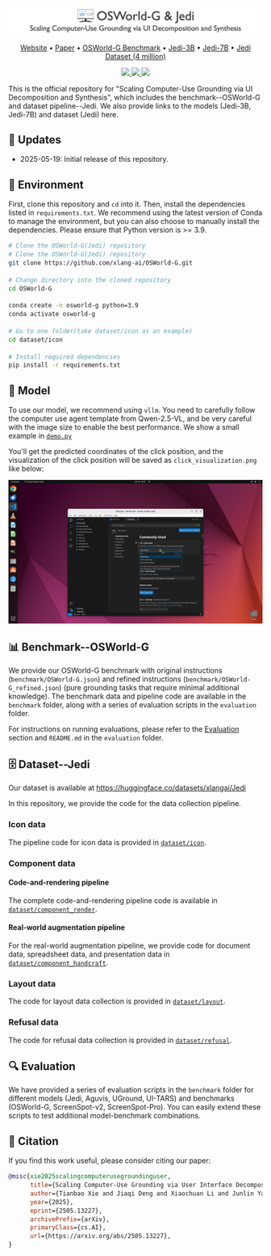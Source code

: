 <p align="center">
  <img src="readme-images/banner.png" alt="Banner">
</p>

<p align="center">
    <a href="https://osworld-grounding.github.io/">Website</a> •
    <a href="https://arxiv.org/abs/2505.13227">Paper</a> •
    <a href="https://github.com/xlang-ai/OSWorld-G/tree/main/benchmark">OSWorld-G Benchmark</a> •
    <a href="https://huggingface.co/xlangai/Jedi-3B-1080p">Jedi-3B</a> •
    <a href="https://huggingface.co/xlangai/Jedi-7B-1080p">Jedi-7B</a> •
    <a href="https://huggingface.co/datasets/xlangai/Jedi">Jedi Dataset (4 million)</a>
</p>

<p align="center">
    <a href="https://img.shields.io/badge/PRs-Welcome-red">
        <img src="https://img.shields.io/badge/PRs-Welcome-red">
    </a>
    <a href="https://img.shields.io/github/last-commit/xlang-ai/OSWorld-G?color=green">
        <img src="https://img.shields.io/github/last-commit/xlang-ai/OSWorld-G?color=green">
    </a>
    <a href="https://opensource.org/licenses/Apache-2.0">
        <img src="https://img.shields.io/badge/License-Apache%202.0-blue.svg">
    </a>
    <br/>
</p>

This is the official repository for "Scaling Computer-Use Grounding via UI Decomposition and Synthesis", which includes the benchmark--OSWorld-G and dataset pipeline--Jedi. We also provide links to the models (Jedi-3B, Jedi-7B) and dataset (Jedi) here.

## 📢 Updates
- 2025-05-19: Initial release of this repository.

## 💾 Environment
First, clone this repository and `cd` into it. Then, install the dependencies listed in `requirements.txt`. We recommend using the latest version of Conda to manage the environment, but you can also choose to manually install the dependencies. Please ensure that Python version is >= 3.9.
```bash
# Clone the OSWorld-G(Jedi) repository
# Clone the OSWorld-G(Jedi) repository
git clone https://github.com/xlang-ai/OSWorld-G.git

# Change directory into the cloned repository
cd OSWorld-G

conda create -n osworld-g python=3.9
conda activate osworld-g

# Go to one folder(take dataset/icon as an example)
cd dataset/icon

# Install required dependencies
pip install -r requirements.txt
```

## 🤖 Model
To use our model, we recommend using `vllm`. You need to carefully follow the computer use agent template from Qwen-2.5-VL, and be very careful with the image size to enable the best performance. We show a small example in [`demo.py`](demo.py)

You'll get the predicted coordinates of the click position, and the visualization of the click position will be saved as `click_visualization.png` like below:

<p align="center">
    <img src="readme-images/click_visualization.png" alt="Click Visualization">
</p>

## 📊 Benchmark--OSWorld-G

We provide our OSWorld-G benchmark with original instructions (`benchmark/OSWorld-G.json`) and refined instructions (`benchmark/OSWorld-G_refined.json`) (pure grounding tasks that require minimal additional knowledge). The benchmark data and pipeline code are available in the `benchmark` folder, along with a series of evaluation scripts in the `evaluation` folder.

For instructions on running evaluations, please refer to the [Evaluation](#-evaluation) section and `README.md` in the `evaluation` folder.

## 🗄️ Dataset--Jedi

Our dataset is available at https://huggingface.co/datasets/xlangai/Jedi

In this repository, we provide the code for the data collection pipeline.

### Icon data

The pipeline code for icon data is provided in [`dataset/icon`](dataset/icon/README.md).

### Component data

#### Code-and-rendering pipeline

The complete code-and-rendering pipeline code is available in [`dataset/component_render`](dataset/component_render/README.md).

#### Real-world augmentation pipeline

For the real-world augmentation pipeline, we provide code for document data, spreadsheet data, and presentation data in [`dataset/component_handcraft`](dataset/component_handcraft/README.md).

### Layout data

The code for layout data collection is provided in [`dataset/layout`](dataset/layout/README.md).

### Refusal data

The code for refusal data collection is provided in [`dataset/refusal`](dataset/refusal/README.md).

## 🔍 Evaluation

We have provided a series of evaluation scripts in the `benchmark` folder for different models (Jedi, Aguvis, UGround, UI-TARS) and benchmarks (OSWorld-G, ScreenSpot-v2, ScreenSpot-Pro). You can easily extend these scripts to test additional model-benchmark combinations.

<!-- ## ❓ FAQ
TODO -->

## 📄 Citation
If you find this work useful, please consider citing our paper:

```bibtex
@misc{xie2025scalingcomputerusegroundinguser,
      title={Scaling Computer-Use Grounding via User Interface Decomposition and Synthesis}, 
      author={Tianbao Xie and Jiaqi Deng and Xiaochuan Li and Junlin Yang and Haoyuan Wu and Jixuan Chen and Wenjing Hu and Xinyuan Wang and Yuhui Xu and Zekun Wang and Yiheng Xu and Junli Wang and Doyen Sahoo and Tao Yu and Caiming Xiong},
      year={2025},
      eprint={2505.13227},
      archivePrefix={arXiv},
      primaryClass={cs.AI},
      url={https://arxiv.org/abs/2505.13227}, 
}
```